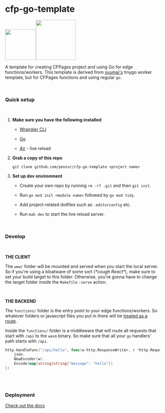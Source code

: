 # cfp-go-template

<img src="https://pages.cloudflare.com/resources/logo/logo.svg" width="100" /><img src="https://go.dev/blog/go-brand/Go-Logo/PNG/Go-Logo_Blue.png" width="130" />

A template for creating CFPages project and using Go for edge functions/workers. This template is derived from [syumai's](https://github.com/syumai/worker-template-tinygo) tinygo worker template,
but for CFPages functions and using regular `go`.

&nbsp;

### Quick setup
&nbsp; 

1. **Make sure you have the following installed**

   - [Wrangler CLI](https://developers.cloudflare.com/workers/wrangler/install-and-update/)

   - [Go](https://go.dev)

   - [Air](https://github.com/cosmtrek/air) - live reload

2. **Grab a copy of this repo**

	`git clone github.com/penzur/cfp-go-template <project name>`

3. **Set up dev environment**

	- Create your own repo by running `rm -rf .git` and then `git init`. 

   - Run `go mod init <module name>` followed by `go mod tidy`.

   - Add project-related dotfiles such as `.editorconfig` etc.

   - Run `mak dev` to start the live reload server.

&nbsp;   

### Develop
&nbsp; 

**THE CLIENT**

The `www/` folder will be mounted and served when you start the local server. So if you're using a bloatware of some sort (*\*cough React\**), make sure to set your build target to this folder. Otherwise, you're gonna have to change the target folder inside the `Makefile` `:serve` action.

&nbsp;

**THE BACKEND**

The `functions/` folder is the entry point to your edge functions/workers. So whatever folders or javascript files you put in there will be [treated as a route](https://developers.cloudflare.com/pages/platform/functions/routing/).

Inside the `functions/` folder is a middleware that will route all requests that start with `/api` to the `wasm` binary. So make sure that all your `go` handlers' path starts with `/api`.


```go
http.HandleFunc("/api/hello", func(w http.ResponseWriter, r *http.Request) {
	json.
	NewEncoder(w).
	Encode(map[string]string{"message": "hello"})
})
	
```
&nbsp;

### Deployment

[Check out the docs](https://developers.cloudflare.com/pages/get-started/)

&nbsp;

